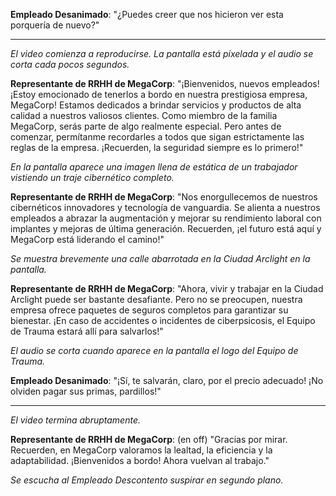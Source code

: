 **Empleado Desanimado**: "¿Puedes creer que nos hicieron ver esta porquería de nuevo?"

---

_El video comienza a reproducirse. La pantalla está pixelada y el audio se corta cada pocos segundos._

**Representante de RRHH de MegaCorp**: "¡Bienvenidos, nuevos empleados! ¡Estoy emocionado de tenerlos a bordo en nuestra prestigiosa empresa, MegaCorp! Estamos dedicados a brindar servicios y productos de alta calidad a nuestros valiosos clientes. Como miembro de la familia MegaCorp, serás parte de algo realmente especial. Pero antes de comenzar, permítanme recordarles a todos que sigan estrictamente las reglas de la empresa. ¡Recuerden, la seguridad siempre es lo primero!"

_En la pantalla aparece una imagen llena de estática de un trabajador vistiendo un traje cibernético completo._

**Representante de RRHH de MegaCorp**: "Nos enorgullecemos de nuestros cibernéticos innovadores y tecnología de vanguardia. Se alienta a nuestros empleados a abrazar la augmentación y mejorar su rendimiento laboral con implantes y mejoras de última generación. Recuerden, ¡el futuro está aquí y MegaCorp está liderando el camino!"

_Se muestra brevemente una calle abarrotada en la Ciudad Arclight en la pantalla._

**Representante de RRHH de MegaCorp**: "Ahora, vivir y trabajar en la Ciudad Arclight puede ser bastante desafiante. Pero no se preocupen, nuestra empresa ofrece paquetes de seguros completos para garantizar su bienestar. ¡En caso de accidentes o incidentes de ciberpsicosis, el Equipo de Trauma estará allí para salvarlos!"

_El audio se corta cuando aparece en la pantalla el logo del Equipo de Trauma._

**Empleado Desanimado**: "¡Sí, te salvarán, claro, por el precio adecuado! ¡No olviden pagar sus primas, pardillos!"

---

_El video termina abruptamente._

**Representante de RRHH de MegaCorp**: (en off) "Gracias por mirar. Recuerden, en MegaCorp valoramos la lealtad, la eficiencia y la adaptabilidad. ¡Bienvenidos a bordo! Ahora vuelvan al trabajo."

_Se escucha al Empleado Descontento suspirar en segundo plano._
